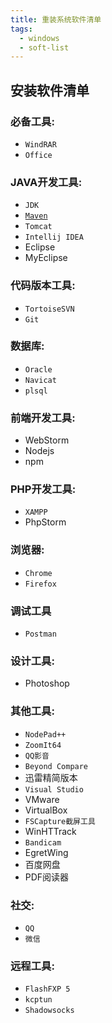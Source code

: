 ```yaml
---
title: 重装系统软件清单
tags:
  - windows
  - soft-list
---
```


## 安装软件清单


### 必备工具:
- `WindRAR`
- `Office`

### JAVA开发工具:
- `JDK`
- [`Maven`](http://geek5.cn/blog/2018/03/11/maven-config.html)
- `Tomcat`
- `Intellij IDEA`
- Eclipse
- MyEclipse

### 代码版本工具:
- `TortoiseSVN`
- `Git`

### 数据库:
- `Oracle`
- `Navicat`
- `plsql`

### 前端开发工具:
- WebStorm
- Nodejs
- npm

### PHP开发工具:
- `XAMPP`
- PhpStorm

### 浏览器:
- `Chrome`
- `Firefox`

### 调试工具
- `Postman`

### 设计工具:
- Photoshop

### 其他工具:
- `NodePad++`
- `ZoomIt64`
- `QQ影音`
- `Beyond Compare`
- 迅雷精简版本
- `Visual Studio`
- VMware
- VirtualBox
- `FSCapture截屏工具`
- WinHTTrack
- `Bandicam`
- EgretWing
- 百度网盘
- PDF阅读器

### 社交:
- `QQ`
- `微信`

### 远程工具:
- `FlashFXP 5`
- `kcptun`
- `Shadowsocks`
